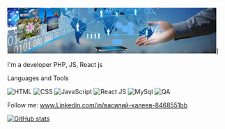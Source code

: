 ![Header](https://github.com/VasKaleev/VasKaleev/blob/main/assets/i.webp)]

I'm a developer PHP, JS, React js

Languages and Tools

![HTML](https://img.shields.io/badge/HTML-yellow?style=flat&logo=HTML)
![CSS](https://img.shields.io/badge/CSS-yellowgreen?style=flat&logo=CSS)
![JavaScript](https://img.shields.io/badge/JS-success?style=flat&logo=JavaScript)
![React JS](https://img.shields.io/badge/Reactjs-green?style=flat&logo=React)
![MySql](https://img.shields.io/badge/SQL-orange?style=flat&logo=MySQl)
![QA](https://img.shields.io/badge/QA-blue?style=flat)

Follow me: www.Linkedin.com/in/василий-калеев-8468551bb

[![GitHub stats](https://github-readme-stats.vercel.app/api?username=VasKaleev)](https://github.com/anuraghazra/github-readme-stats)



